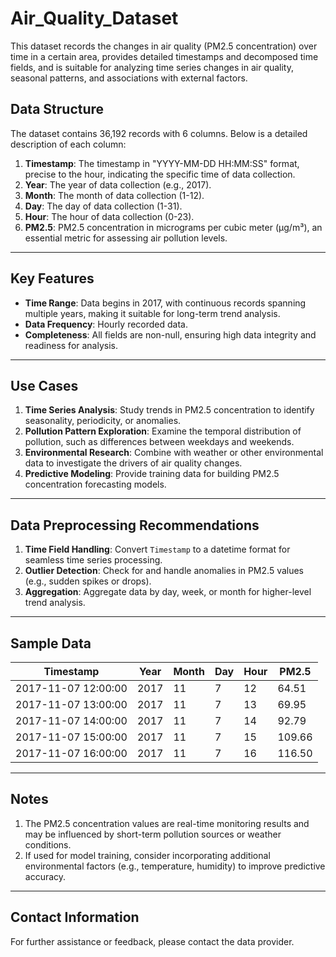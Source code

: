 # Air_Quality_Dataset
This dataset records the changes in air quality (PM2.5 concentration) over time in a certain area, provides detailed timestamps and decomposed time fields, and is suitable for analyzing time series changes in air quality, seasonal patterns, and associations with external factors.


## Data Structure
The dataset contains 36,192 records with 6 columns. Below is a detailed description of each column:

1. **Timestamp**: The timestamp in "YYYY-MM-DD HH:MM:SS" format, precise to the hour, indicating the specific time of data collection.
2. **Year**: The year of data collection (e.g., 2017).
3. **Month**: The month of data collection (1-12).
4. **Day**: The day of data collection (1-31).
5. **Hour**: The hour of data collection (0-23).
6. **PM2.5**: PM2.5 concentration in micrograms per cubic meter (µg/m³), an essential metric for assessing air pollution levels.

---

## Key Features
- **Time Range**: Data begins in 2017, with continuous records spanning multiple years, making it suitable for long-term trend analysis.
- **Data Frequency**: Hourly recorded data.
- **Completeness**: All fields are non-null, ensuring high data integrity and readiness for analysis.

---

## Use Cases
1. **Time Series Analysis**: Study trends in PM2.5 concentration to identify seasonality, periodicity, or anomalies.
2. **Pollution Pattern Exploration**: Examine the temporal distribution of pollution, such as differences between weekdays and weekends.
3. **Environmental Research**: Combine with weather or other environmental data to investigate the drivers of air quality changes.
4. **Predictive Modeling**: Provide training data for building PM2.5 concentration forecasting models.

---

## Data Preprocessing Recommendations
1. **Time Field Handling**: Convert `Timestamp` to a datetime format for seamless time series processing.
2. **Outlier Detection**: Check for and handle anomalies in PM2.5 values (e.g., sudden spikes or drops).
3. **Aggregation**: Aggregate data by day, week, or month for higher-level trend analysis.

---

## Sample Data

| Timestamp           | Year | Month | Day | Hour | PM2.5  |
|---------------------|------|-------|-----|------|--------|
| 2017-11-07 12:00:00 | 2017 | 11    | 7   | 12   | 64.51  |
| 2017-11-07 13:00:00 | 2017 | 11    | 7   | 13   | 69.95  |
| 2017-11-07 14:00:00 | 2017 | 11    | 7   | 14   | 92.79  |
| 2017-11-07 15:00:00 | 2017 | 11    | 7   | 15   | 109.66 |
| 2017-11-07 16:00:00 | 2017 | 11    | 7   | 16   | 116.50 |

---

## Notes
1. The PM2.5 concentration values are real-time monitoring results and may be influenced by short-term pollution sources or weather conditions.
2. If used for model training, consider incorporating additional environmental factors (e.g., temperature, humidity) to improve predictive accuracy.

---

## Contact Information
For further assistance or feedback, please contact the data provider.

